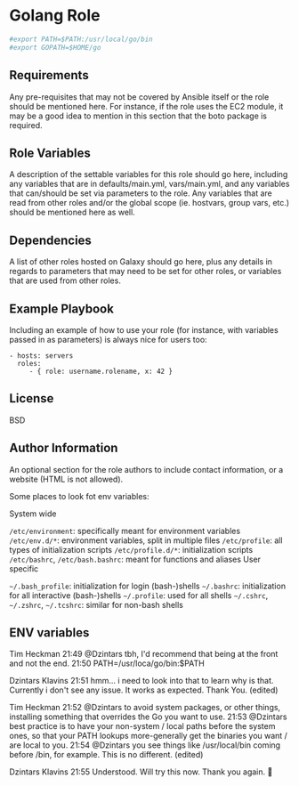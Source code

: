 # Golang Role

```sh
#export PATH=$PATH:/usr/local/go/bin
#export GOPATH=$HOME/go
```

## Requirements

Any pre-requisites that may not be covered by Ansible itself or the role should be mentioned here. For instance, if the role uses the EC2 module, it may be a good idea to mention in this section that the boto package is required.

## Role Variables

A description of the settable variables for this role should go here, including any variables that are in defaults/main.yml, vars/main.yml, and any variables that can/should be set via parameters to the role. Any variables that are read from other roles and/or the global scope (ie. hostvars, group vars, etc.) should be mentioned here as well.

## Dependencies

A list of other roles hosted on Galaxy should go here, plus any details in regards to parameters that may need to be set for other roles, or variables that are used from other roles.

## Example Playbook

Including an example of how to use your role (for instance, with variables passed in as parameters) is always nice for users too:

    - hosts: servers
      roles:
         - { role: username.rolename, x: 42 }

## License

BSD

## Author Information

An optional section for the role authors to include contact information, or a website (HTML is not allowed).

Some places to look fot env variables:

System wide

`/etc/environment`: specifically meant for environment variables
`/etc/env.d/*`: environment variables, split in multiple files
`/etc/profile`: all types of initialization scripts
`/etc/profile.d/*`: initialization scripts
`/etc/bashrc`, `/etc/bash.bashrc`: meant for functions and aliases
User specific

`~/.bash_profile`: initialization for login (bash-)shells
`~/.bashrc`: initialization for all interactive (bash-)shells
`~/.profile`: used for all shells
`~/.cshrc`, `~/.zshrc`, `~/.tcshrc`: similar for non-bash shells

## ENV variables

Tim Heckman 21:49
@Dzintars tbh, I'd recommend that being at the front and not the end.
21:50
PATH=/usr/loca/go/bin:$PATH

Dzintars Klavins 21:51
hmm... i need to look into that to learn why is that. Currently i don't see any issue. It works as expected. Thank You. (edited)

Tim Heckman 21:52
@Dzintars to avoid system packages, or other things, installing something that overrides the Go you want to use.
21:53
@Dzintars best practice is to have your non-system / local paths before the system ones, so that your PATH lookups more-generally get the binaries you want / are local to you.
21:54
@Dzintars you see things like /usr/local/bin coming before /bin, for example. This is no different. (edited)

Dzintars Klavins 21:55
Understood. Will try this now. Thank you again. :slightly_smiling_face:
